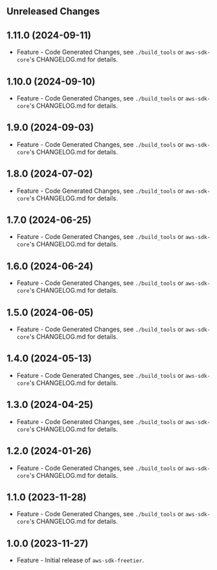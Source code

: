 Unreleased Changes
------------------

1.11.0 (2024-09-11)
------------------

* Feature - Code Generated Changes, see `./build_tools` or `aws-sdk-core`'s CHANGELOG.md for details.

1.10.0 (2024-09-10)
------------------

* Feature - Code Generated Changes, see `./build_tools` or `aws-sdk-core`'s CHANGELOG.md for details.

1.9.0 (2024-09-03)
------------------

* Feature - Code Generated Changes, see `./build_tools` or `aws-sdk-core`'s CHANGELOG.md for details.

1.8.0 (2024-07-02)
------------------

* Feature - Code Generated Changes, see `./build_tools` or `aws-sdk-core`'s CHANGELOG.md for details.

1.7.0 (2024-06-25)
------------------

* Feature - Code Generated Changes, see `./build_tools` or `aws-sdk-core`'s CHANGELOG.md for details.

1.6.0 (2024-06-24)
------------------

* Feature - Code Generated Changes, see `./build_tools` or `aws-sdk-core`'s CHANGELOG.md for details.

1.5.0 (2024-06-05)
------------------

* Feature - Code Generated Changes, see `./build_tools` or `aws-sdk-core`'s CHANGELOG.md for details.

1.4.0 (2024-05-13)
------------------

* Feature - Code Generated Changes, see `./build_tools` or `aws-sdk-core`'s CHANGELOG.md for details.

1.3.0 (2024-04-25)
------------------

* Feature - Code Generated Changes, see `./build_tools` or `aws-sdk-core`'s CHANGELOG.md for details.

1.2.0 (2024-01-26)
------------------

* Feature - Code Generated Changes, see `./build_tools` or `aws-sdk-core`'s CHANGELOG.md for details.

1.1.0 (2023-11-28)
------------------

* Feature - Code Generated Changes, see `./build_tools` or `aws-sdk-core`'s CHANGELOG.md for details.

1.0.0 (2023-11-27)
------------------

* Feature - Initial release of `aws-sdk-freetier`.

